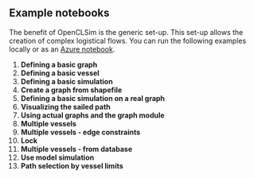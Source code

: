 ## Example notebooks

The benefit of OpenCLSim is the generic set-up. This set-up allows the creation of complex logistical flows. You can run the following examples locally or as an [Azure notebook](https://notebooks.azure.com/joris-denuijl/projects/OpenTNSim).

1. **Defining a basic graph**
2. **Defining a basic vessel**
3. **Defining a basic simulation**
4. **Create a graph from shapefile**
5. **Defining a basic simulation on a real graph**
6. **Visualizing the sailed path**
7. **Using actual graphs and the graph module**
8. **Multiple vessels**
9. **Multiple vessels - edge constraints**
10. **Lock**
11. **Multiple vessels - from database**
12. **Use model simulation**
13. **Path selection by vessel limits**
